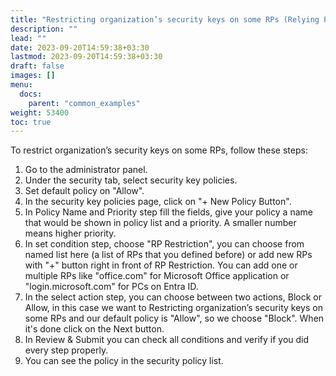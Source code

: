 ```yaml
---
title: "Restricting organization’s security keys on some RPs (Relying Parties)"
description: ""
lead: ""
date: 2023-09-20T14:59:38+03:30
lastmod: 2023-09-20T14:59:38+03:30
draft: false
images: []
menu:
  docs:
    parent: "common_examples"
weight: 53400
toc: true
---
```


To restrict organization’s security keys on some RPs, follow these steps:

1. Go to the administrator panel.
2. Under the security tab, select security key policies.
3. Set default policy on "Allow".
4. In the security key policies page, click on "+ New Policy Button".
5. In Policy Name and Priority step fill the fields, give your policy a name that would be shown in policy list and a priority. A smaller number means higher priority.
6. In set condition step, choose "RP Restriction", you can choose from named list here (a list of RPs that you defined before) or add new RPs with "+" button right in front of RP Restriction. You can add one or multiple RPs like "office.com" for Microsoft Office application or "login.microsoft.com" for PCs on Entra ID.
7. In the select action step, you can choose between two actions, Block or Allow, in this case we want to Restricting organization’s security keys on some RPs and our default policy is "Allow", so we choose "Block". When it's done click on the Next button.
8. In Review & Submit you can check all conditions and verify if you did every step properly.
9. You can see the policy in the security policy list.
